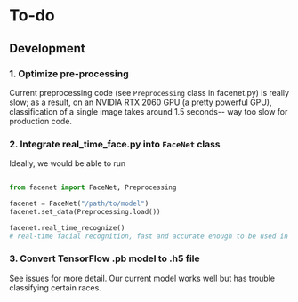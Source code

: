 # To-do

## Development

### 1. Optimize pre-processing

Current preprocessing code (see `Preprocessing` class in facenet.py) is really slow; as a result, on an NVIDIA RTX 2060 
GPU (a pretty powerful GPU), classification of a single image takes around 1.5 seconds-- way too slow for production 
code.

### 2. Integrate real_time_face.py into `FaceNet` class

Ideally, we would be able to run

```python

from facenet import FaceNet, Preprocessing

facenet = FaceNet("/path/to/model")
facenet.set_data(Preprocessing.load())

facenet.real_time_recognize()
# real-time facial recognition, fast and accurate enough to be used in production

```

### 3. Convert TensorFlow .pb model to .h5 file

See issues for more detail. Our current model works well but has trouble classifying certain races. 